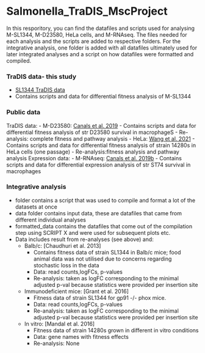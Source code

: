# Salmonella_TraDIS_MscProject

In this resporitory,  you can find the datafiles and scripts used for analysing M-SL1344, M-D23580, HeLa cells, and M-RNAseq. The files needed for each analysis and the scripts are added to respective folders.
For the integrative analysis, one folder is added with all datafiles ultimately used for later integrated analyses and a script on how datafiles were formatted and compiled.

### TraDIS data- this study
- [SL1344 TraDIS data](M_SL1344)
- Contains scripts and data for differential fitness analysis of M-SL1344
### Public data
TraDIS data:
    - M-D23580: [Canals et al. 2019](M_D23580)
        - Contains scripts and data for differential fitness analysis of str D23580 survival in macrophageS
        - Re-analysis: complete fitness and pathway analysis
    - HeLa: [Wang et al. 2021](HeLa) 
        - Contains scripts and data for differential fitness analysis of strain 14280s in HeLa cells (one passage)
        - Re-analysis:fitness analysis and pathway analysis
Expression data:
    - M-RNAseq: [Canals et al. 2019b](M-RNAseq)
        - Contains scripts and data for differential expression analysis of str ST74 survival in macrophages
### Integrative analysis
- folder contains a script that was used to compile and format a lot of the datasets at once
- data folder contains input data, these are datafiles that came from different individual analyses
- formatted_data contains the datafiles that come out of the compilation step using SCRIPT X and were used for subsequent plots etc.
- Data includes result from re-analyses (see above) and:
  - Balb/c: [Chaudhuri et al. 2013]
      - Contains fitness data of strain SL1344 in Balb/c mice; food animal data was not utilised due to concerns regarding stochastic loss in the data
      - Data: read counts,logFCs, p-values
      - Re-analysis: taken as logFC corresponding to the minimal adjusted p-val because statistics were provided per insertion site
  - Immunodeficient mice: [Grant et al. 2016]
      - Fitness data of strain SL1344 for gp91 -/- phox mice.
      - Data: read counts,logFCs, p-values
      - Re-analysis: taken as logFC corresponding to the minimal adjusted p-val because statistics were provided per insertion site
  - In vitro: [Mandal et al. 2016]
      - Fitness data of strain 14280s grown in different in vitro conditions
      - Data: gene names with fitness effects
      - Re-analysis: None

